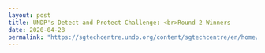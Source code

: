```yaml
---
layout: post
title: UNDP's Detect and Protect Challenge: <br>Round 2 Winners
date: 2020-04-28
permalink: "https://sgtechcentre.undp.org/content/sgtechcentre/en/home/blogs/-covid19detect-protect-challenge--announcing-round-1-winners11.html"
---
```

